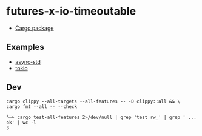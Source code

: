 # futures-x-io-timeoutable

* [Cargo package](https://crates.io/crates/futures-x-io-timeoutable)

## Examples

* [async-std](demos/async-std/src/main.rs)
* [tokio](demos/tokio/src/main.rs)

## Dev

```
cargo clippy --all-targets --all-features -- -D clippy::all && \
cargo fmt --all -- --check
```

```
╰─➤ cargo test-all-features 2>/dev/null | grep 'test rw_' | grep ' ... ok' | wc -l
3
```
